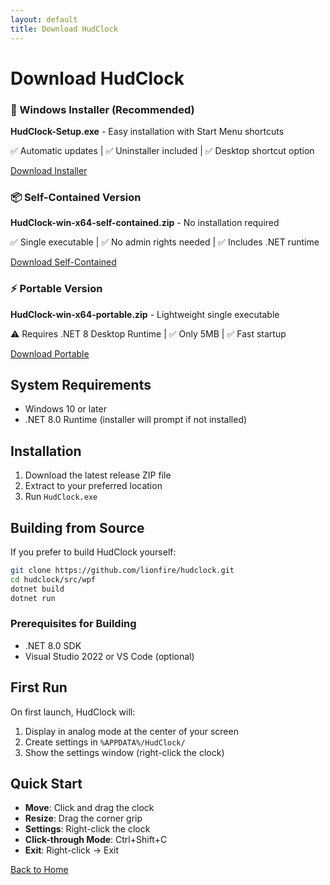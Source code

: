 ```yaml
---
layout: default
title: Download HudClock
---
```


# Download HudClock

<div class="download-option">
  <h3>🚀 Windows Installer (Recommended)</h3>
  <p><strong>HudClock-Setup.exe</strong> - Easy installation with Start Menu shortcuts</p>
  <p>✅ Automatic updates | ✅ Uninstaller included | ✅ Desktop shortcut option</p>
  <a href="https://github.com/lionfire/hudclock/releases/latest" class="btn">Download Installer</a>
</div>

<div class="download-option">
  <h3>📦 Self-Contained Version</h3>
  <p><strong>HudClock-win-x64-self-contained.zip</strong> - No installation required</p>
  <p>✅ Single executable | ✅ No admin rights needed | ✅ Includes .NET runtime</p>
  <a href="https://github.com/lionfire/hudclock/releases/latest" class="btn">Download Self-Contained</a>
</div>

<div class="download-option">
  <h3>⚡ Portable Version</h3>
  <p><strong>HudClock-win-x64-portable.zip</strong> - Lightweight single executable</p>
  <p>⚠️ Requires .NET 8 Desktop Runtime | ✅ Only 5MB | ✅ Fast startup</p>
  <a href="https://github.com/lionfire/hudclock/releases/latest" class="btn">Download Portable</a>
</div>


## System Requirements

- Windows 10 or later
- .NET 8.0 Runtime (installer will prompt if not installed)

## Installation

1. Download the latest release ZIP file
2. Extract to your preferred location
3. Run `HudClock.exe`

## Building from Source

If you prefer to build HudClock yourself:

```bash
git clone https://github.com/lionfire/hudclock.git
cd hudclock/src/wpf
dotnet build
dotnet run
```

### Prerequisites for Building
- .NET 8.0 SDK
- Visual Studio 2022 or VS Code (optional)

## First Run

On first launch, HudClock will:
1. Display in analog mode at the center of your screen
2. Create settings in `%APPDATA%/HudClock/`
3. Show the settings window (right-click the clock)

## Quick Start

- **Move**: Click and drag the clock
- **Resize**: Drag the corner grip
- **Settings**: Right-click the clock
- **Click-through Mode**: Ctrl+Shift+C
- **Exit**: Right-click → Exit

[Back to Home](index.md)